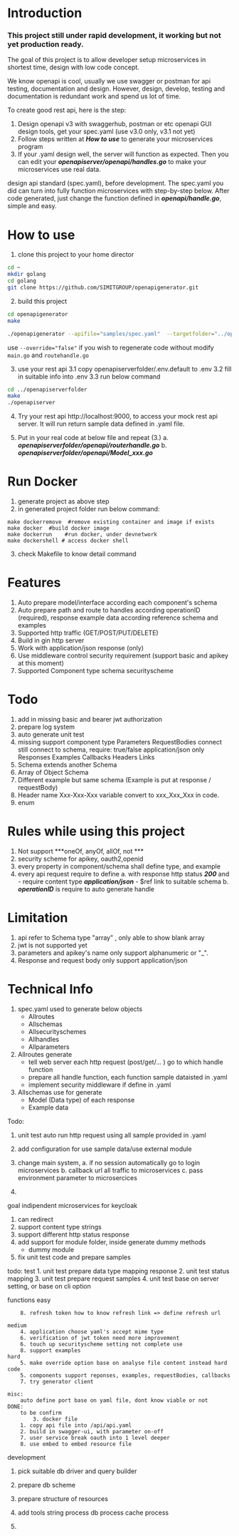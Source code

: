 # Introduction
### This project still under rapid development, it working but not yet production ready.

The goal of this project is to allow developer setup microservices in shortest time, design with low code concept. 

We know openapi is cool, usually we use swagger or postman for api testing, documentation and design. However, design, develop, testing and documentation is redundant work and spend us lot of time.

To create good rest api, here is the step:
1. Design openapi v3 with swaggerhub, postman or etc openapi GUI design tools, get your spec.yaml (use v3.0 only, v3.1 not yet)
2. Follow steps written at ***How to use*** to generate your microservices program
3. If your .yaml design well, the server will function as expected. Then you can edit your ***openapiserver/openapi/handles.go*** to make your microservices use real data.


 design api standard (spec.yaml), before development. The spec.yaml you did can turn into fully function microservices with step-by-step below. After code generated, just change the function defined in ***openapi/handle.go***, simple and easy.


# How to use
1. clone this project to your home director
```bash
cd ~
mkdir golang
cd golang
git clone https://github.com/SIMITGROUP/openapigenerator.git
```
2. build this project
```bash
cd openapigenerator
make

./openapigenerator --apifile="samples/spec.yaml"  --targetfolder="../openapiserverfolder" --projectname="openapiserver" --port="9000"  --lang="go"  --override="true"
```
use `--override="false"` if you wish to regenerate code without modify ```main.go``` and ```routehandle.go```

3. use your rest api
    3.1 copy openapiserverfolder/.env.default to .env
    3.2 fill in suitable info into .env
    3.3 run below command
```bash
cd ../openapiserverfolder
make
./openapiserver
```

4. Try your rest api http://localhost:9000, to access your mock rest api server. It will run return sample data defined in .yaml file.

5. Put in your real code at below file and repeat (3.)
    a.  ***openapiserverfolder/openapi/routerhandle.go***
    b.  ***openapiserverfolder/openapi/Model_xxx.go***


# Run Docker
1. generate project as above step
2. in generated project folder run below command:
```
make dockerremove  #remove existing container and image if exists
make docker  #build docker image
make dockerrun    #run docker, under devnetwork
make dockershell # access docker shell 
```
3. check Makefile to know detail command


# Features
1. Auto prepare model/interface according each component's schema
2. Auto prepare path and route to handles according operationID (required), response example data according reference schema and examples
3. Supported http traffic (GET/POST/PUT/DELETE)
4. Build in gin http server
5. Work with application/json response (only)
6. Use middleware control security requirement (support basic and apikey at this moment)
7. Supported Component type
    schema
    securityscheme


# Todo
1. add in missing basic and bearer jwt authorization
2. prepare log system
3. auto generate unit test
4. missing support component type
    Parameters
    RequestBodies
        connect still connect to schema, 
            require: true/false
            application/json only
    Responses
    Examples
    Callbacks
    Headers
    Links
5. Schema extends another Schema
6. Array of Object Schema
7. Different example but same schema (Example is put at response / requestBody)
8. Header name Xxx-Xxx-Xxx variable convert to xxx_Xxx_Xxx in code.
9. enum

# Rules while using this project
1. Not support  ***oneOf, anyOf, allOf, not ***
2. security scheme for apikey, oauth2,openid
3. every property in component/schema shall define type, and example
4. every api request require to define
    a. with response http status ***200*** and
            - require content type ***application/json***
            - $ref link to suitable schema
    b. ***operationID*** is require to auto generate handle



# Limitation
1. api refer to Schema type "array" , only able to show blank array
2. jwt is not supported yet
3. parameters and apikey's name only support alphanumeric or "_".
4. Response and request body only support application/json


# Technical Info
1. spec.yaml used to generate below objects
    - Allroutes
    - Allschemas
    - Allsecurityschemes
    - Allhandles
    - Allparameters
3. Allroutes generate
    - tell web server each http request (post/get/... ) go to which handle function
    - prepare all handle function, each function sample dataisted in .yaml
    - implement security middleware if define in .yaml 
2. Allschemas use for generate
    - Model (Data type) of each response
    - Example data



Todo:
1. unit test auto run http request using all sample provided in .yaml
2. add configuration for use sample data/use external module





1. change main system, 
    a. if no session automatically go to login microservices
    b. callback url all traffic to microservices
    c. pass environment parameter to microsercices
2.



goal indipendent microservices  for keycloak
1. can redirect
2. support content type strings
3. support different http status response
4. add support for module folder, inside generate dummy methods
    - dummy module
5. fix unit test code and prepare samples




todo:
test
    1. unit test prepare data type mapping response
    2. unit test status mapping
    3. unit test prepare request samples
    4. unit test base on server setting, or base on cli option
    
functions
    easy      
        
        8. refresh token how to know refresh link => define refresh url
        
    medium
        4. application choose yaml's accept mime type
        6. verification of jwt token need more improvement
        6. touch up securityscheme setting not complete use
        8. support examples
    hard
        5. make override option base on analyse file content instead hard code
        5. components support reponses, examples, requestBodies, callbacks
        7. try generator client 
    
    misc:
        auto define port base on yaml file, dont know viable or not
    DONE:   
        to be confirm
            3. docker file
        1. copy api file into /api/api.yaml 
        2. build in swagger-ui, with parameter on-off
        7. user service break oauth into 1 level deeper
        8. use embed to embed resource file
    
    

development
1. pick suitable db driver and query builder
2. prepare db scheme
3. prepare structure of resources
4. add tools
    string process
    db process
    cache process
    


8. 